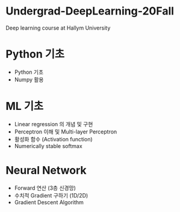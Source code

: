 # Undergrad-DeepLearning-20Fall
Deep learning course at Hallym University

# Python 기초
* Python 기초
* Numpy 활용

# ML 기초
* Linear regression 의 개념 및 구현
* Perceptron 이해 및 Multi-layer Perceptron
* 활성화 함수 (Activation function)
* Numerically stable softmax

# Neural Network
* Forward 연산 (3층 신경망)
* 수치적 Gradient 구하기 (1D/2D)
* Gradient Descent Algorithm
